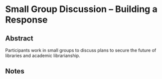 Small Group Discussion – Building a Response
===


Abstract
---

Participants work in small groups to discuss plans to secure the future of libraries and academic librarianship.


Notes
---


